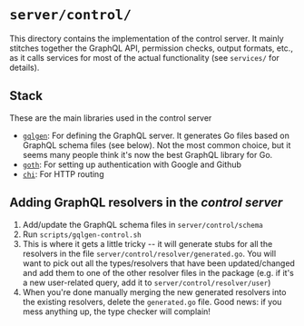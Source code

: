 # `server/control/`

This directory contains the implementation of the control server. It mainly stitches together the GraphQL API, permission checks, output formats, etc., as it calls services for most of the actual functionality (see `services/` for details).

## Stack

These are the main libraries used in the control server

- [`gqlgen`](https://gqlgen.com/): For defining the GraphQL server. It generates Go files based on GraphQL schema files (see below). Not the most common choice, but it seems many people think it's now the best GraphQL library for Go.
- [`goth`](https://github.com/markbates/goth): For setting up authentication with Google and Github
- [`chi`](https://github.com/go-chi/chi): For HTTP routing

## Adding GraphQL resolvers in the *control server*

1. Add/update the GraphQL schema files in `server/control/schema`
2. Run `scripts/gqlgen-control.sh`
3. This is where it gets a little tricky -- it will generate stubs for all the resolvers in the file `server/control/resolver/generated.go`. You will want to pick out all the types/resolvers that have been updated/changed and add them to one of the other resolver files in the package (e.g. if it's a new user-related query, add it to `server/control/resolver/user`)
4. When you're done manually merging the new generated resolvers into the existing resolvers, delete the `generated.go` file. Good news: if you mess anything up, the type checker will complain!
